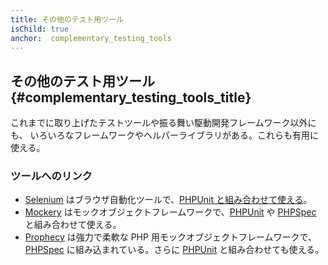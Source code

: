 ```yaml
---
title: その他のテスト用ツール
isChild: true
anchor:  complementary_testing_tools
---
```


## その他のテスト用ツール {#complementary_testing_tools_title}

これまでに取り上げたテストツールや振る舞い駆動開発フレームワーク以外にも、
いろいろなフレームワークやヘルパーライブラリがある。これらも有用に使える。

### ツールへのリンク

* [Selenium] はブラウザ自動化ツールで、[PHPUnit と組み合わせて使える]。
* [Mockery] はモックオブジェクトフレームワークで、[PHPUnit] や [PHPSpec] と組み合わせて使える。
* [Prophecy] は強力で柔軟な PHP 用モックオブジェクトフレームワークで、[PHPSpec] に組み込まれている。さらに [PHPUnit] と組み合わせても使える。


[Selenium]: http://seleniumhq.org/
[PHPUnit と組み合わせて使える]: http://phpunit.de/manual/current/ja/selenium.html
[Mockery]: https://github.com/padraic/mockery
[PHPUnit]: http://phpunit.de/
[PHPSpec]: http://www.phpspec.net/
[Prophecy]: https://github.com/phpspec/prophecy
